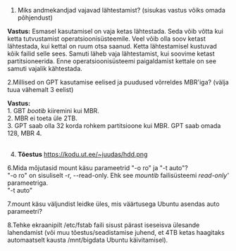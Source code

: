 1. Miks andmekandjad vajavad lähtestamist? (sisukas vastus võiks omada põhjendust) <br>


**Vastus:** 
Esmasel kasutamisel on vaja ketas lähtestada. Seda võib võtta kui ketta
tutvustamist operatsioonisüsteemile. Veel võib olla soov ketast lähtestada, kui kettal on ruum otsa saanud. 
Ketta lähtestamisel kustuvad kõik failid selle sees. Samuti läheb vaja lähtestamist, kui soovime ketast partitsioneerida. 
Enne operatsioonisüsteemi paigaldamist kettale on see samuti vajalik kähtestada. <br>

2.Millised on GPT kasutamise eelised ja puudused võrreldes MBR'iga? (välja tuua vähemalt 3 eelist) <br>

**Vastus:** <br> 1. GBT *bootib* kiiremini kui MBR. <br>
            2. MBR ei toeta üle 2TB. <br>
            3. GPT saab olla 32 korda rohkem partitsioone kui MBR. GPT saab omada 128, MBR 4. <br> <br>
            
4. **Tõestus** https://kodu.ut.ee/~juudas/hdd.png <br>


6.Mida mõjutasid mount käsu parameetrid "-o ro" ja "-t auto"? <br>
"-o ro" on sisuliselt -r, --read-only. Ehk see *mountib* failisüsteemi *read-only'* parameetriga. <br>
"-t auto"

7.mount käsu väljundist leidke üles, mis väärtusega Ubuntu asendas auto parameetri? <br>

8.Tehke ekraanipilt /etc/fstab faili sisust pärast iseseisva ülesande lahendamist (või muu tõestus/seadistamise juhend, 
et 4TB ketas haagitaks automaatselt kausta /mnt/bigdata Ubuntu käivitamisel).
